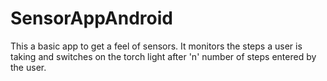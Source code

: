 SensorAppAndroid
================

This a basic app to get a feel of sensors.
It monitors the steps a user is taking and switches on the torch light after 'n' number of steps entered by the user.
